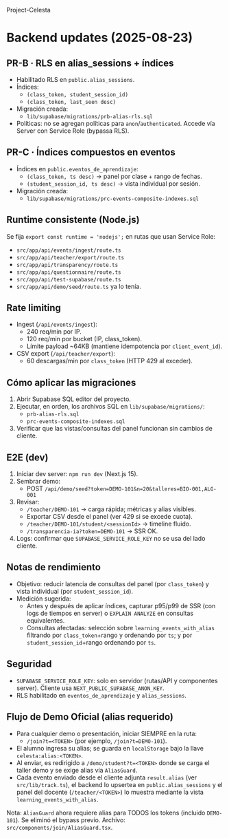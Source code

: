 Project-Celesta

# Backend updates (2025-08-23)

## PR-B · RLS en alias_sessions + índices
- Habilitado RLS en `public.alias_sessions`.
- Índices:
  - `(class_token, student_session_id)`
  - `(class_token, last_seen desc)`
- Migración creada:
  - `lib/supabase/migrations/prb-alias-rls.sql`
- Políticas: no se agregan políticas para `anon`/`authenticated`. Accede vía Server con Service Role (bypassa RLS).

## PR-C · Índices compuestos en eventos
- Índices en `public.eventos_de_aprendizaje`:
  - `(class_token, ts desc)` → panel por clase + rango de fechas.
  - `(student_session_id, ts desc)` → vista individual por sesión.
- Migración creada:
  - `lib/supabase/migrations/prc-events-composite-indexes.sql`

## Runtime consistente (Node.js)
Se fija `export const runtime = 'nodejs';` en rutas que usan Service Role:
- `src/app/api/events/ingest/route.ts`
- `src/app/api/teacher/export/route.ts`
- `src/app/api/transparency/route.ts`
- `src/app/api/questionnaire/route.ts`
- `src/app/api/test-supabase/route.ts`
- `src/app/api/demo/seed/route.ts` ya lo tenía.

## Rate limiting
- Ingest (`/api/events/ingest`):
  - 240 req/min por IP.
  - 120 req/min por bucket (IP, class_token).
  - Límite payload ~64KB (mantiene idempotencia por `client_event_id`).
- CSV export (`/api/teacher/export`):
  - 60 descargas/min por `class_token` (HTTP 429 al exceder).

## Cómo aplicar las migraciones
1) Abrir Supabase SQL editor del proyecto.
2) Ejecutar, en orden, los archivos SQL en `lib/supabase/migrations/`:
   - `prb-alias-rls.sql`
   - `prc-events-composite-indexes.sql`
3) Verificar que las vistas/consultas del panel funcionan sin cambios de cliente.

## E2E (dev)
1) Iniciar dev server: `npm run dev` (Next.js 15).
2) Sembrar demo:
   - POST `/api/demo/seed?token=DEMO-101&n=20&talleres=BIO-001,ALG-001`
3) Revisar:
   - `/teacher/DEMO-101` → carga rápida; métricas y alias visibles.
   - Exportar CSV desde el panel (ver 429 si se excede cuota).
   - `/teacher/DEMO-101/student/<sessionId>` → timeline fluido.
   - `/transparencia-ia?token=DEMO-101` → SSR OK.
4) Logs: confirmar que `SUPABASE_SERVICE_ROLE_KEY` no se usa del lado cliente.

## Notas de rendimiento
- Objetivo: reducir latencia de consultas del panel (por `class_token`) y vista individual (por `student_session_id`).
- Medición sugerida:
  - Antes y después de aplicar índices, capturar p95/p99 de SSR (con logs de tiempos en server) o `EXPLAIN ANALYZE` en consultas equivalentes.
  - Consultas afectadas: selección sobre `learning_events_with_alias` filtrando por `class_token`+rango y ordenando por `ts`; y por `student_session_id`+rango ordenando por `ts`.

## Seguridad
- `SUPABASE_SERVICE_ROLE_KEY`: solo en servidor (rutas/API y componentes server). Cliente usa `NEXT_PUBLIC_SUPABASE_ANON_KEY`.
- RLS habilitado en `eventos_de_aprendizaje` y `alias_sessions`.

## Flujo de Demo Oficial (alias requerido)

- Para cualquier demo o presentación, iniciar SIEMPRE en la ruta:
  - `/join?t=<TOKEN>` (por ejemplo, `/join?t=DEMO-101`).
- El alumno ingresa su alias; se guarda en `localStorage` bajo la llave `celesta:alias:<TOKEN>`.
- Al enviar, es redirigido a `/demo/student?t=<TOKEN>` donde se carga el taller demo y se exige alias vía `AliasGuard`.
- Cada evento enviado desde el cliente adjunta `result.alias` (ver `src/lib/track.ts`), el backend lo upsertea en `public.alias_sessions` y el panel del docente (`/teacher/<TOKEN>`) lo muestra mediante la vista `learning_events_with_alias`.

Nota: `AliasGuard` ahora requiere alias para TODOS los tokens (incluido `DEMO-101`). Se eliminó el bypass previo. Archivo: `src/components/join/AliasGuard.tsx`.
